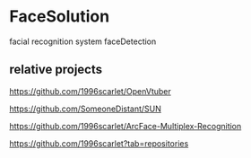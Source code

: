 # FaceSolution
facial recognition system faceDetection

## relative projects
https://github.com/1996scarlet/OpenVtuber


https://github.com/SomeoneDistant/SUN


https://github.com/1996scarlet/ArcFace-Multiplex-Recognition


https://github.com/1996scarlet?tab=repositories